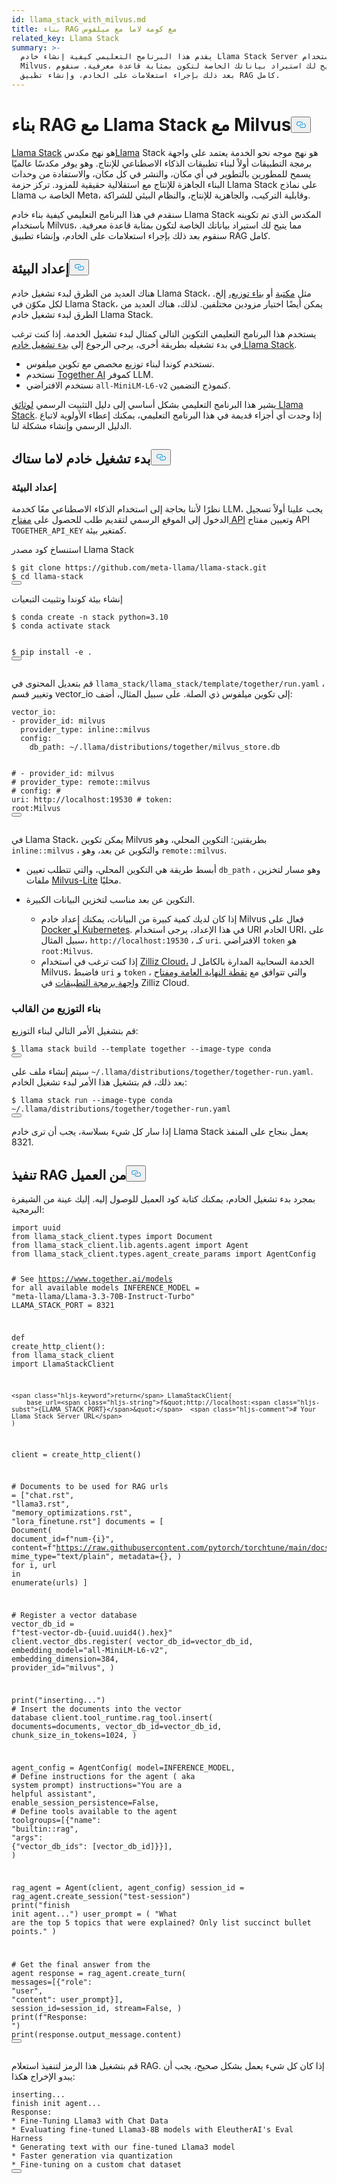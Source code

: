 ```yaml
---
id: llama_stack_with_milvus.md
title: بناء RAG مع كومة لاما مع ميلفوس
related_key: Llama Stack
summary: >-
  يقدم هذا البرنامج التعليمي كيفية إنشاء خادم Llama Stack Server مهيأ باستخدام
  Milvus، مما يتيح لك استيراد بياناتك الخاصة لتكون بمثابة قاعدة معرفية. سنقوم
  بعد ذلك بإجراء استعلامات على الخادم، وإنشاء تطبيق RAG كامل.
---
```

<h1 id="Build-RAG-with-Llama-Stack-with-Milvus" class="common-anchor-header">بناء RAG مع Llama Stack مع Milvus<button data-href="#Build-RAG-with-Llama-Stack-with-Milvus" class="anchor-icon" translate="no">
      <svg translate="no"
        aria-hidden="true"
        focusable="false"
        height="20"
        version="1.1"
        viewBox="0 0 16 16"
        width="16"
      >
        <path
          fill="#0092E4"
          fill-rule="evenodd"
          d="M4 9h1v1H4c-1.5 0-3-1.69-3-3.5S2.55 3 4 3h4c1.45 0 3 1.69 3 3.5 0 1.41-.91 2.72-2 3.25V8.59c.58-.45 1-1.27 1-2.09C10 5.22 8.98 4 8 4H4c-.98 0-2 1.22-2 2.5S3 9 4 9zm9-3h-1v1h1c1 0 2 1.22 2 2.5S13.98 12 13 12H9c-.98 0-2-1.22-2-2.5 0-.83.42-1.64 1-2.09V6.25c-1.09.53-2 1.84-2 3.25C6 11.31 7.55 13 9 13h4c1.45 0 3-1.69 3-3.5S14.5 6 13 6z"
        ></path>
      </svg>
    </button></h1><p><a href="https://github.com/meta-llama/llama-stack/tree/main">Llama Stack</a> هو نهج مكدس<a href="https://github.com/meta-llama/llama-stack/tree/main">Llama</a> Stack هو نهج موجه نحو الخدمة يعتمد على واجهة برمجة التطبيقات أولاً لبناء تطبيقات الذكاء الاصطناعي للإنتاج. وهو يوفر مكدسًا عالميًا يسمح للمطورين بالتطوير في أي مكان، والنشر في كل مكان، والاستفادة من وحدات البناء الجاهزة للإنتاج مع استقلالية حقيقية للمزود. تركز حزمة Llama Stack على نماذج Llama الخاصة ب Meta، وقابلية التركيب، والجاهزية للإنتاج، والنظام البيئي للشراكة.</p>
<p>سنقدم في هذا البرنامج التعليمي كيفية بناء خادم Llama Stack المكدس الذي تم تكوينه باستخدام Milvus، مما يتيح لك استيراد بياناتك الخاصة لتكون بمثابة قاعدة معرفية. سنقوم بعد ذلك بإجراء استعلامات على الخادم، وإنشاء تطبيق RAG كامل.</p>
<h2 id="Preparing-the-Environment" class="common-anchor-header">إعداد البيئة<button data-href="#Preparing-the-Environment" class="anchor-icon" translate="no">
      <svg translate="no"
        aria-hidden="true"
        focusable="false"
        height="20"
        version="1.1"
        viewBox="0 0 16 16"
        width="16"
      >
        <path
          fill="#0092E4"
          fill-rule="evenodd"
          d="M4 9h1v1H4c-1.5 0-3-1.69-3-3.5S2.55 3 4 3h4c1.45 0 3 1.69 3 3.5 0 1.41-.91 2.72-2 3.25V8.59c.58-.45 1-1.27 1-2.09C10 5.22 8.98 4 8 4H4c-.98 0-2 1.22-2 2.5S3 9 4 9zm9-3h-1v1h1c1 0 2 1.22 2 2.5S13.98 12 13 12H9c-.98 0-2-1.22-2-2.5 0-.83.42-1.64 1-2.09V6.25c-1.09.53-2 1.84-2 3.25C6 11.31 7.55 13 9 13h4c1.45 0 3-1.69 3-3.5S14.5 6 13 6z"
        ></path>
      </svg>
    </button></h2><p>هناك العديد من الطرق لبدء تشغيل خادم Llama Stack، مثل <a href="https://llama-stack.readthedocs.io/en/latest/distributions/importing_as_library.html">مكتبة</a> أو <a href="https://llama-stack.readthedocs.io/en/latest/distributions/building_distro.html">بناء توزيع،</a> إلخ. لكل مكوّن في Llama Stack، يمكن أيضًا اختيار مزودين مختلفين. لذلك، هناك العديد من الطرق لبدء تشغيل خادم Llama Stack.</p>
<p>يستخدم هذا البرنامج التعليمي التكوين التالي كمثال لبدء تشغيل الخدمة. إذا كنت ترغب في بدء تشغيله بطريقة أخرى، يرجى الرجوع إلى <a href="https://llama-stack.readthedocs.io/en/latest/distributions/index.html">بدء تشغيل خادم Llama Stack</a>.</p>
<ul>
<li>نستخدم كوندا لبناء توزيع مخصص مع تكوين ميلفوس.</li>
<li>نستخدم <a href="https://llama-stack.readthedocs.io/en/latest/distributions/self_hosted_distro/together.html#via-conda">Together AI</a> كموفر LLM.</li>
<li>نستخدم الافتراضي <code translate="no">all-MiniLM-L6-v2</code> كنموذج التضمين.</li>
</ul>
<div class="alert note">
<p>يشير هذا البرنامج التعليمي بشكل أساسي إلى دليل التثبيت الرسمي <a href="https://llama-stack.readthedocs.io/en/latest/index.html">لوثائق Llama Stack</a>. إذا وجدت أي أجزاء قديمة في هذا البرنامج التعليمي، يمكنك إعطاء الأولوية لاتباع الدليل الرسمي وإنشاء مشكلة لنا.</p>
</div>
<h2 id="Start-Llama-Stack-Server" class="common-anchor-header">بدء تشغيل خادم لاما ستاك<button data-href="#Start-Llama-Stack-Server" class="anchor-icon" translate="no">
      <svg translate="no"
        aria-hidden="true"
        focusable="false"
        height="20"
        version="1.1"
        viewBox="0 0 16 16"
        width="16"
      >
        <path
          fill="#0092E4"
          fill-rule="evenodd"
          d="M4 9h1v1H4c-1.5 0-3-1.69-3-3.5S2.55 3 4 3h4c1.45 0 3 1.69 3 3.5 0 1.41-.91 2.72-2 3.25V8.59c.58-.45 1-1.27 1-2.09C10 5.22 8.98 4 8 4H4c-.98 0-2 1.22-2 2.5S3 9 4 9zm9-3h-1v1h1c1 0 2 1.22 2 2.5S13.98 12 13 12H9c-.98 0-2-1.22-2-2.5 0-.83.42-1.64 1-2.09V6.25c-1.09.53-2 1.84-2 3.25C6 11.31 7.55 13 9 13h4c1.45 0 3-1.69 3-3.5S14.5 6 13 6z"
        ></path>
      </svg>
    </button></h2><h3 id="Prepare-the-Environment" class="common-anchor-header">إعداد البيئة</h3><p>نظرًا لأننا بحاجة إلى استخدام الذكاء الاصطناعي معًا كخدمة LLM، يجب علينا أولاً تسجيل الدخول إلى الموقع الرسمي لتقديم طلب للحصول على <a href="https://api.together.xyz/settings/api-keys">مفتاح API</a> وتعيين مفتاح API <code translate="no">TOGETHER_API_KEY</code> كمتغير بيئة.</p>
<p>استنساخ كود مصدر Llama Stack</p>
<pre><code translate="no" class="language-bash">$ git <span class="hljs-built_in">clone</span> https://github.com/meta-llama/llama-stack.git
$ <span class="hljs-built_in">cd</span> llama-stack
<button class="copy-code-btn"></button></code></pre>
<p>إنشاء بيئة كوندا وتثبيت التبعيات</p>
<pre><code translate="no" class="language-bash">$ conda create -n stack python=3.10
$ conda activate stack

$ pip install -e .
<button class="copy-code-btn"></button></code></pre>
<p>قم بتعديل المحتوى في <code translate="no">llama_stack/llama_stack/template/together/run.yaml</code> ، وتغيير قسم vector_io إلى تكوين ميلفوس ذي الصلة. على سبيل المثال، أضف:</p>
<pre><code translate="no" class="language-yaml">vector_io:
- provider_id: milvus
  provider_type: inline::milvus
  config:
    db_path: ~/.llama/distributions/together/milvus_store.db

<span class="hljs-comment">#  - provider_id: milvus</span>
<span class="hljs-comment">#    provider_type: remote::milvus</span>
<span class="hljs-comment">#    config:</span>
<span class="hljs-comment">#      uri: http://localhost:19530</span>
<span class="hljs-comment">#      token: root:Milvus</span>
<button class="copy-code-btn"></button></code></pre>
<p>في Llama Stack، يمكن تكوين Milvus بطريقتين: التكوين المحلي، وهو <code translate="no">inline::milvus</code> ، والتكوين عن بعد، وهو <code translate="no">remote::milvus</code>.</p>
<ul>
<li><p>أبسط طريقة هي التكوين المحلي، والتي تتطلب تعيين <code translate="no">db_path</code> ، وهو مسار لتخزين ملفات <a href="https://milvus.io/docs/quickstart.md">Milvus-Lite</a> محليًا.</p></li>
<li><p>التكوين عن بعد مناسب لتخزين البيانات الكبيرة.</p>
<ul>
<li>إذا كان لديك كمية كبيرة من البيانات، يمكنك إعداد خادم Milvus فعال على <a href="https://milvus.io/docs/quickstart.md">Docker أو Kubernetes</a>. في هذا الإعداد، يرجى استخدام URI الخادم URI، على سبيل المثال، <code translate="no">http://localhost:19530</code> ، كـ <code translate="no">uri</code>. الافتراضي <code translate="no">token</code> هو <code translate="no">root:Milvus</code>.</li>
<li>إذا كنت ترغب في استخدام <a href="https://zilliz.com/cloud">Zilliz Cloud،</a> الخدمة السحابية المدارة بالكامل لـ Milvus، فاضبط <code translate="no">uri</code> و <code translate="no">token</code> ، والتي تتوافق مع <a href="https://docs.zilliz.com/docs/on-zilliz-cloud-console#free-cluster-details">نقطة النهاية العامة ومفتاح واجهة برمجة التطبيقات</a> في Zilliz Cloud.</li>
</ul></li>
</ul>
<h3 id="Build-distribution-from-the-template" class="common-anchor-header">بناء التوزيع من القالب</h3><p>قم بتشغيل الأمر التالي لبناء التوزيع:</p>
<pre><code translate="no" class="language-bash">$ llama stack build --template together --image-<span class="hljs-built_in">type</span> conda
<button class="copy-code-btn"></button></code></pre>
<p>سيتم إنشاء ملف على <code translate="no">~/.llama/distributions/together/together-run.yaml</code>. بعد ذلك، قم بتشغيل هذا الأمر لبدء تشغيل الخادم:</p>
<pre><code translate="no" class="language-bash">$ llama stack run --image-type conda ~<span class="hljs-regexp">/.llama/</span>distributions/together/together-run.<span class="hljs-property">yaml</span>
<button class="copy-code-btn"></button></code></pre>
<p>إذا سار كل شيء بسلاسة، يجب أن ترى خادم Llama Stack يعمل بنجاح على المنفذ 8321.</p>
<h2 id="Perform-RAG-from-client" class="common-anchor-header">تنفيذ RAG من العميل<button data-href="#Perform-RAG-from-client" class="anchor-icon" translate="no">
      <svg translate="no"
        aria-hidden="true"
        focusable="false"
        height="20"
        version="1.1"
        viewBox="0 0 16 16"
        width="16"
      >
        <path
          fill="#0092E4"
          fill-rule="evenodd"
          d="M4 9h1v1H4c-1.5 0-3-1.69-3-3.5S2.55 3 4 3h4c1.45 0 3 1.69 3 3.5 0 1.41-.91 2.72-2 3.25V8.59c.58-.45 1-1.27 1-2.09C10 5.22 8.98 4 8 4H4c-.98 0-2 1.22-2 2.5S3 9 4 9zm9-3h-1v1h1c1 0 2 1.22 2 2.5S13.98 12 13 12H9c-.98 0-2-1.22-2-2.5 0-.83.42-1.64 1-2.09V6.25c-1.09.53-2 1.84-2 3.25C6 11.31 7.55 13 9 13h4c1.45 0 3-1.69 3-3.5S14.5 6 13 6z"
        ></path>
      </svg>
    </button></h2><p>بمجرد بدء تشغيل الخادم، يمكنك كتابة كود العميل للوصول إليه. إليك عينة من الشيفرة البرمجية:</p>
<pre><code translate="no" class="language-python"><span class="hljs-keyword">import</span> uuid
<span class="hljs-keyword">from</span> llama_stack_client.types <span class="hljs-keyword">import</span> Document
<span class="hljs-keyword">from</span> llama_stack_client.lib.agents.agent <span class="hljs-keyword">import</span> Agent
<span class="hljs-keyword">from</span> llama_stack_client.types.agent_create_params <span class="hljs-keyword">import</span> AgentConfig

<span class="hljs-comment"># See https://www.together.ai/models for all available models</span>
INFERENCE_MODEL = <span class="hljs-string">&quot;meta-llama/Llama-3.3-70B-Instruct-Turbo&quot;</span>
LLAMA_STACK_PORT = <span class="hljs-number">8321</span>


<span class="hljs-keyword">def</span> <span class="hljs-title function_">create_http_client</span>():
    <span class="hljs-keyword">from</span> llama_stack_client <span class="hljs-keyword">import</span> LlamaStackClient

    <span class="hljs-keyword">return</span> LlamaStackClient(
        base_url=<span class="hljs-string">f&quot;http://localhost:<span class="hljs-subst">{LLAMA_STACK_PORT}</span>&quot;</span>  <span class="hljs-comment"># Your Llama Stack Server URL</span>
    )


client = create_http_client()

<span class="hljs-comment"># Documents to be used for RAG</span>
urls = [<span class="hljs-string">&quot;chat.rst&quot;</span>, <span class="hljs-string">&quot;llama3.rst&quot;</span>, <span class="hljs-string">&quot;memory_optimizations.rst&quot;</span>, <span class="hljs-string">&quot;lora_finetune.rst&quot;</span>]
documents = [
    Document(
        document_id=<span class="hljs-string">f&quot;num-<span class="hljs-subst">{i}</span>&quot;</span>,
        content=<span class="hljs-string">f&quot;https://raw.githubusercontent.com/pytorch/torchtune/main/docs/source/tutorials/<span class="hljs-subst">{url}</span>&quot;</span>,
        mime_type=<span class="hljs-string">&quot;text/plain&quot;</span>,
        metadata={},
    )
    <span class="hljs-keyword">for</span> i, url <span class="hljs-keyword">in</span> <span class="hljs-built_in">enumerate</span>(urls)
]

<span class="hljs-comment"># Register a vector database</span>
vector_db_id = <span class="hljs-string">f&quot;test-vector-db-<span class="hljs-subst">{uuid.uuid4().<span class="hljs-built_in">hex</span>}</span>&quot;</span>
client.vector_dbs.register(
    vector_db_id=vector_db_id,
    embedding_model=<span class="hljs-string">&quot;all-MiniLM-L6-v2&quot;</span>,
    embedding_dimension=<span class="hljs-number">384</span>,
    provider_id=<span class="hljs-string">&quot;milvus&quot;</span>,
)

<span class="hljs-built_in">print</span>(<span class="hljs-string">&quot;inserting...&quot;</span>)
<span class="hljs-comment"># Insert the documents into the vector database</span>
client.tool_runtime.rag_tool.insert(
    documents=documents, vector_db_id=vector_db_id, chunk_size_in_tokens=<span class="hljs-number">1024</span>,
)

agent_config = AgentConfig(
    model=INFERENCE_MODEL,
    <span class="hljs-comment"># Define instructions for the agent ( aka system prompt)</span>
    instructions=<span class="hljs-string">&quot;You are a helpful assistant&quot;</span>,
    enable_session_persistence=<span class="hljs-literal">False</span>,
    <span class="hljs-comment"># Define tools available to the agent</span>
    toolgroups=[{<span class="hljs-string">&quot;name&quot;</span>: <span class="hljs-string">&quot;builtin::rag&quot;</span>, <span class="hljs-string">&quot;args&quot;</span>: {<span class="hljs-string">&quot;vector_db_ids&quot;</span>: [vector_db_id]}}],
)

rag_agent = Agent(client, agent_config)
session_id = rag_agent.create_session(<span class="hljs-string">&quot;test-session&quot;</span>)
<span class="hljs-built_in">print</span>(<span class="hljs-string">&quot;finish init agent...&quot;</span>)
user_prompt = (
    <span class="hljs-string">&quot;What are the top 5 topics that were explained? Only list succinct bullet points.&quot;</span>
)

<span class="hljs-comment"># Get the final answer from the agent</span>
response = rag_agent.create_turn(
    messages=[{<span class="hljs-string">&quot;role&quot;</span>: <span class="hljs-string">&quot;user&quot;</span>, <span class="hljs-string">&quot;content&quot;</span>: user_prompt}],
    session_id=session_id,
    stream=<span class="hljs-literal">False</span>,
)
<span class="hljs-built_in">print</span>(<span class="hljs-string">f&quot;Response: &quot;</span>)
<span class="hljs-built_in">print</span>(response.output_message.content)
<button class="copy-code-btn"></button></code></pre>
<p>قم بتشغيل هذا الرمز لتنفيذ استعلام RAG. إذا كان كل شيء يعمل بشكل صحيح، يجب أن يبدو الإخراج هكذا:</p>
<pre><code translate="no" class="language-log">inserting...
finish init agent...
Response: 
* Fine-Tuning Llama3 with Chat Data
* Evaluating fine-tuned Llama3-8B models with EleutherAI&#x27;s Eval Harness
* Generating text with our fine-tuned Llama3 model
* Faster generation via quantization
* Fine-tuning on a custom chat dataset
<button class="copy-code-btn"></button></code></pre>
